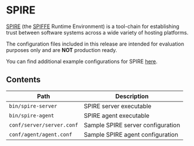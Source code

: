 # SPIRE

[SPIRE](https://github.com/spiffe/spire) (the [SPIFFE](https://github.com/spiffe/spiffe) Runtime Environment) is a tool-chain for establishing trust between software systems across a wide variety of hosting platforms.

The configuration files included in this release are intended for evaluation
purposes only and are **NOT** production ready.

You can find additional example configurations for SPIRE [here](https://github.com/spiffe/spire-examples).

## Contents

| Path                      | Description                       |
|---------------------------|-----------------------------------|
| `bin/spire-server`        | SPIRE server executable           |
| `bin/spire-agent`         | SPIRE agent executable            |
| `conf/server/server.conf` | Sample SPIRE server configuration |
| `conf/agent/agent.conf`   | Sample SPIRE agent configuration  |

